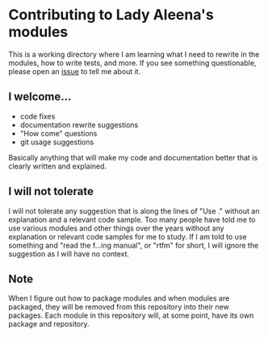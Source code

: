 # Contributing to Lady Aleena's modules

This is a working directory where I am learning what I need to rewrite in the modules, how to write tests, and more. If you see something questionable, please open an [issue](issues) to tell me about it.

## I welcome...

- code fixes
- documentation rewrite suggestions
- "How come" questions
- git usage suggestions

Basically anything that will make my code and documentation better that is clearly written and explained.

## I will not tolerate

I will not tolerate any suggestion that is along the lines of "Use <something>." without an explanation and a relevant code sample. Too many people have told me to use various modules and other things over the years without any explanation or relevant code samples for me to study. If I am told to use something and "read the f...ing manual", or "rtfm" for short, I will ignore the suggestion as I will have no context.

## Note

When I figure out how to package modules and when modules are packaged, they will be removed from this repository into their new packages. Each module in this repository will, at some point, have its own package and repository.